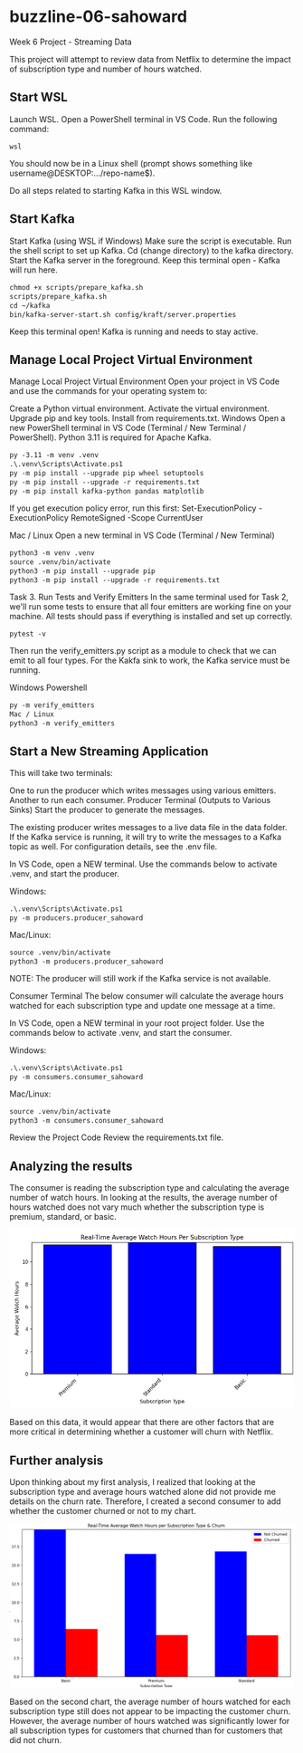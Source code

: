 # buzzline-06-sahoward

Week 6 Project - Streaming Data

This project will attempt to review data from Netflix to determine the impact of subscription type and number of hours watched.

## Start WSL
Launch WSL. Open a PowerShell terminal in VS Code. Run the following command:

```
wsl
```

You should now be in a Linux shell (prompt shows something like username@DESKTOP:.../repo-name$).

Do all steps related to starting Kafka in this WSL window.

## Start Kafka
Start Kafka (using WSL if Windows)
Make sure the script is executable.
Run the shell script to set up Kafka.
Cd (change directory) to the kafka directory.
Start the Kafka server in the foreground. Keep this terminal open - Kafka will run here.

```
chmod +x scripts/prepare_kafka.sh
scripts/prepare_kafka.sh
cd ~/kafka
bin/kafka-server-start.sh config/kraft/server.properties
```
Keep this terminal open! Kafka is running and needs to stay active.

## Manage Local Project Virtual Environment
Manage Local Project Virtual Environment
Open your project in VS Code and use the commands for your operating system to:

Create a Python virtual environment.
Activate the virtual environment.
Upgrade pip and key tools.
Install from requirements.txt.
Windows
Open a new PowerShell terminal in VS Code (Terminal / New Terminal / PowerShell). Python 3.11 is required for Apache Kafka.
```
py -3.11 -m venv .venv
.\.venv\Scripts\Activate.ps1
py -m pip install --upgrade pip wheel setuptools
py -m pip install --upgrade -r requirements.txt
py -m pip install kafka-python pandas matplotlib
```
If you get execution policy error, run this first: Set-ExecutionPolicy -ExecutionPolicy RemoteSigned -Scope CurrentUser

Mac / Linux
Open a new terminal in VS Code (Terminal / New Terminal)

```
python3 -m venv .venv
source .venv/bin/activate
python3 -m pip install --upgrade pip
python3 -m pip install --upgrade -r requirements.txt
```

Task 3. Run Tests and Verify Emitters
In the same terminal used for Task 2, we'll run some tests to ensure that all four emitters are working fine on your machine. All tests should pass if everything is installed and set up correctly.

```
pytest -v
```
Then run the verify_emitters.py script as a module to check that we can emit to all four types. For the Kakfa sink to work, the Kafka service must be running.

Windows Powershell
```
py -m verify_emitters
Mac / Linux
python3 -m verify_emitters
```

## Start a New Streaming Application
This will take two terminals:

One to run the producer which writes messages using various emitters.
Another to run each consumer.
Producer Terminal (Outputs to Various Sinks)
Start the producer to generate the messages.

The existing producer writes messages to a live data file in the data folder. If the Kafka service is running, it will try to write the messages to a Kafka topic as well. For configuration details, see the .env file.

In VS Code, open a NEW terminal. Use the commands below to activate .venv, and start the producer.

Windows:
```
.\.venv\Scripts\Activate.ps1
py -m producers.producer_sahoward
```
Mac/Linux:
```
source .venv/bin/activate
python3 -m producers.producer_sahoward
```
NOTE: The producer will still work if the Kafka service is not available.

Consumer Terminal
The below consumer will calculate the average hours watched for each subscription type and update one message at a time.

In VS Code, open a NEW terminal in your root project folder. Use the commands below to activate .venv, and start the consumer.

Windows:
```
.\.venv\Scripts\Activate.ps1
py -m consumers.consumer_sahoward
```
Mac/Linux:
```
source .venv/bin/activate
python3 -m consumers.consumer_sahoward
```
Review the Project Code
Review the requirements.txt file.

## Analyzing the results

The consumer is reading the subscription type and calculating the average number of watch hours. In looking at the results, the average number of hours watched does not vary much whether the subscription type is premium, standard, or basic.

![caption](images/netflix.png)

Based on this data, it would appear that there are other factors that are more critical in determining whether a customer will churn with Netflix.

## Further analysis
Upon thinking about my first analysis, I realized that looking at the subscription type and average hours watched alone did not provide me details on the churn rate.  Therefore, I created a second consumer to add whether the customer churned or not to my chart.

![caption](images/netflix2.png)

Based on the second chart, the average number of hours watched for each subscription type still does not appear to be impacting the customer churn. However, the average number of hours watched was significantly lower for all subscription types for customers that churned than for customers that did not churn.
